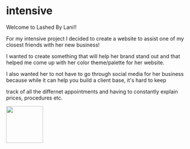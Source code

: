 # intensive

Welcome to Lashed By Lani!!

For my intensive project I decided to create a website to assist one of my closest friends with her new business! 

I wanted to create something that will help her brand stand out and that helped me come up with her color theme/palette for her website. 

I also wanted her to not have to go through social media for her business because while it can help you build a client base, it's hard to keep 

track of all the differnet appointments and having to constantly explain prices, procedures etc.

  <img src="images/Home.png)" width="100" height="100">

